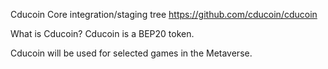 Cducoin Core integration/staging tree https://github.com/cducoin/cducoin

What is Cducoin? Cducoin is a BEP20 token.

Cducoin will be used for selected games in the Metaverse.